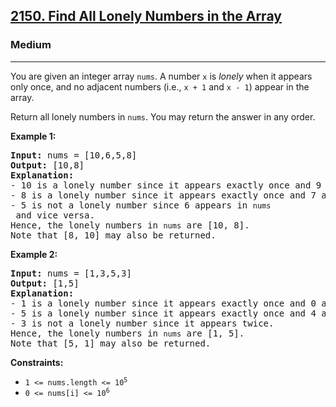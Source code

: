 <h2><a href="https://leetcode.com/problems/find-all-lonely-numbers-in-the-array">2150. Find All Lonely Numbers in the Array</a></h2>
<h3>Medium</h3>
<hr>
<p>You are given an integer array <code>nums</code>. A number <code>x</code> is <em>lonely</em> when it appears only once, and no adjacent numbers (i.e., <code>x + 1</code> and <code>x - 1</code>) appear in the array.</p>

<p>Return all lonely numbers in <code>nums</code>. You may return the answer in any order.</p>

<p><strong>Example 1:</strong></p>
<pre>
<strong>Input:</strong> nums = [10,6,5,8]
<strong>Output:</strong> [10,8]
<strong>Explanation:</strong> 
- 10 is a lonely number since it appears exactly once and 9 and 11 do not appear in <code>nums</code>.
- 8 is a lonely number since it appears exactly once and 7 and 9 do not appear in <code>nums</code>.
- 5 is not a lonely number since 6 appears in <code>nums</code> and vice versa.
Hence, the lonely numbers in <code>nums</code> are [10, 8].
Note that [8, 10] may also be returned.
</pre>

<p><strong>Example 2:</strong></p>
<pre>
<strong>Input:</strong> nums = [1,3,5,3]
<strong>Output:</strong> [1,5]
<strong>Explanation:</strong> 
- 1 is a lonely number since it appears exactly once and 0 and 2 do not appear in <code>nums</code>.
- 5 is a lonely number since it appears exactly once and 4 and 6 do not appear in <code>nums</code>.
- 3 is not a lonely number since it appears twice.
Hence, the lonely numbers in <code>nums</code> are [1, 5].
Note that [5, 1] may also be returned.
</pre>

<p><strong>Constraints:</strong></p>
<ul>
<li><code>1 <= nums.length <= 10<sup>5</sup></code></li>
<li><code>0 <= nums[i] <= 10<sup>6</sup></code></li>
</ul>
